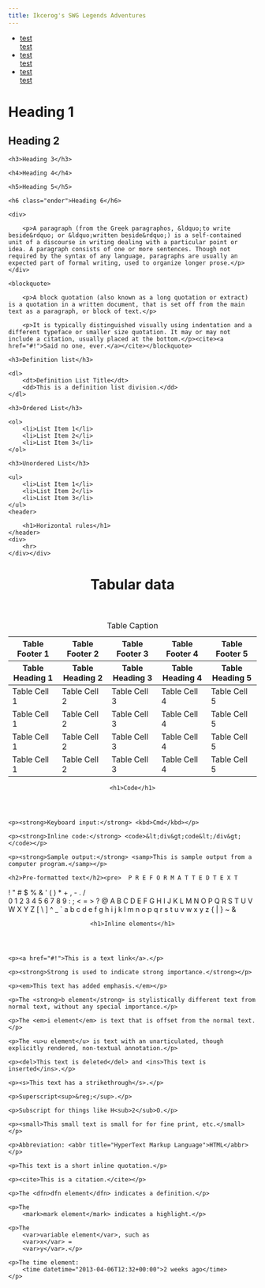 ```yaml
---
title: Ikcerog's SWG Legends Adventures 
---
```


<div id="hero-section">
  <ul id="cards">
    <li class="card">
      <a href="https://google.com" title="Awesome.">
        <div class="image" style="background-image: url('https://via.placeholder.com/900x500');"></div>
        <div class="headline">test</div>
        <div class="subhead">test</div>
      </a>
    </li>
    <li class="card">
      <a href="https://google.com" title="Awesome.">
        <div class="image" style="background-image: url('https://via.placeholder.com/900x500');"></div>
        <div class="headline">test</div>
        <div class="subhead">test</div>
      </a>
    </li>
    <li class="card">
      <a href="https://google.com" title="Awesome.">
        <div class="image" style="background-image: url('https://via.placeholder.com/900x500');"></div>
        <div class="headline">test</div>
        <div class="subhead">test</div>
      </a>
    </li>
  </ul>
</div>

  <h1 class="starter">Heading 1</h1>

<h2>Heading 2</h2>

	<h3>Heading 3</h3>

	<h4>Heading 4</h4>

	<h5>Heading 5</h5>

	<h6 class="ender">Heading 6</h6>
  
	<div>

		<p>A paragraph (from the Greek paragraphos, &ldquo;to write beside&rdquo; or &ldquo;written beside&rdquo;) is a self-contained unit of a discourse in writing dealing with a particular point or idea. A paragraph consists of one or more sentences. Though not required by the syntax of any language, paragraphs are usually an expected part of formal writing, used to organize longer prose.</p>
	</div>

	<blockquote>

		<p>A block quotation (also known as a long quotation or extract) is a quotation in a written document, that is set off from the main text as a paragraph, or block of text.</p>

		<p>It is typically distinguished visually using indentation and a different typeface or smaller size quotation. It may or may not include a citation, usually placed at the bottom.</p><cite><a href="#!">Said no one, ever.</a></cite></blockquote>

	<h3>Definition list</h3>

	<dl>
		<dt>Definition List Title</dt>
		<dd>This is a definition list division.</dd>
	</dl>

	<h3>Ordered List</h3>

	<ol>
		<li>List Item 1</li>
		<li>List Item 2</li>
		<li>List Item 3</li>
	</ol>

	<h3>Unordered List</h3>

	<ul>
		<li>List Item 1</li>
		<li>List Item 2</li>
		<li>List Item 3</li>
	</ul>
	<header>

		<h1>Horizontal rules</h1>
	</header>
	<div>
		<hr>
	</div></div>
<header>

<h1>Tabular data</h1>
</header>

<table>
	<thead>
		<tr>
			<th>Table Footer 1</th>
			<th>Table Footer 2</th>
			<th>Table Footer 3</th>
			<th>Table Footer 4</th>
			<th>Table Footer 5</th>
		</tr>
	</thead>
	<caption>Table Caption</caption>
	<thead>
		<tr>
			<th>Table Heading 1</th>
			<th>Table Heading 2</th>
			<th>Table Heading 3</th>
			<th>Table Heading 4</th>
			<th>Table Heading 5</th>
		</tr>
	</thead>
	<tbody>
		<tr>
			<td>Table Cell 1</td>
			<td>Table Cell 2</td>
			<td>Table Cell 3</td>
			<td>Table Cell 4</td>
			<td>Table Cell 5</td>
		</tr>
		<tr>
			<td>Table Cell 1</td>
			<td>Table Cell 2</td>
			<td>Table Cell 3</td>
			<td>Table Cell 4</td>
			<td>Table Cell 5</td>
		</tr>
		<tr>
			<td>Table Cell 1</td>
			<td>Table Cell 2</td>
			<td>Table Cell 3</td>
			<td>Table Cell 4</td>
			<td>Table Cell 5</td>
		</tr>
		<tr>
			<td>Table Cell 1</td>
			<td>Table Cell 2</td>
			<td>Table Cell 3</td>
			<td>Table Cell 4</td>
			<td>Table Cell 5</td>
		</tr>
	</tbody>
</table>
<header>

	<h1>Code</h1>
</header>
<div>

	<p><strong>Keyboard input:</strong> <kbd>Cmd</kbd></p>

	<p><strong>Inline code:</strong> <code>&lt;div&gt;code&lt;/div&gt;</code></p>

	<p><strong>Sample output:</strong> <samp>This is sample output from a computer program.</samp></p>

	<h2>Pre-formatted text</h2><pre>  P R E F O R M A T T E D T E X T
  ! &quot; # $ % &amp; &#39; ( ) * + , - . / \
  0 1 2 3 4 5 6 7 8 9 : ; &lt; = &gt; ?
  @ A B C D E F G H I J K L M N O
  P Q R S T U V W X Y Z [ \ ] ^ _
  ` a b c d e f g h i j k l m n o
  p q r s t u v w x y z { | } ~ &amp;</pre></div>
<header>

	<h1>Inline elements</h1>
</header>
<div>

	<p><a href="#!">This is a text link</a>.</p>

	<p><strong>Strong is used to indicate strong importance.</strong></p>

	<p><em>This text has added emphasis.</em></p>

	<p>The <strong>b element</strong> is stylistically different text from normal text, without any special importance.</p>

	<p>The <em>i element</em> is text that is offset from the normal text.</p>

	<p>The <u>u element</u> is text with an unarticulated, though explicitly rendered, non-textual annotation.</p>

	<p><del>This text is deleted</del> and <ins>This text is inserted</ins>.</p>

	<p><s>This text has a strikethrough</s>.</p>

	<p>Superscript<sup>&reg;</sup>.</p>

	<p>Subscript for things like H<sub>2</sub>O.</p>

	<p><small>This small text is small for for fine print, etc.</small></p>

	<p>Abbreviation: <abbr title="HyperText Markup Language">HTML</abbr></p>

	<p>This text is a short inline quotation.</p>

	<p><cite>This is a citation.</cite></p>

	<p>The <dfn>dfn element</dfn> indicates a definition.</p>

	<p>The
		<mark>mark element</mark> indicates a highlight.</p>

	<p>The
		<var>variable element</var>, such as
		<var>x</var> =
		<var>y</var>.</p>

	<p>The time element:
		<time datetime="2013-04-06T12:32+00:00">2 weeks ago</time>
	</p>
</div>

